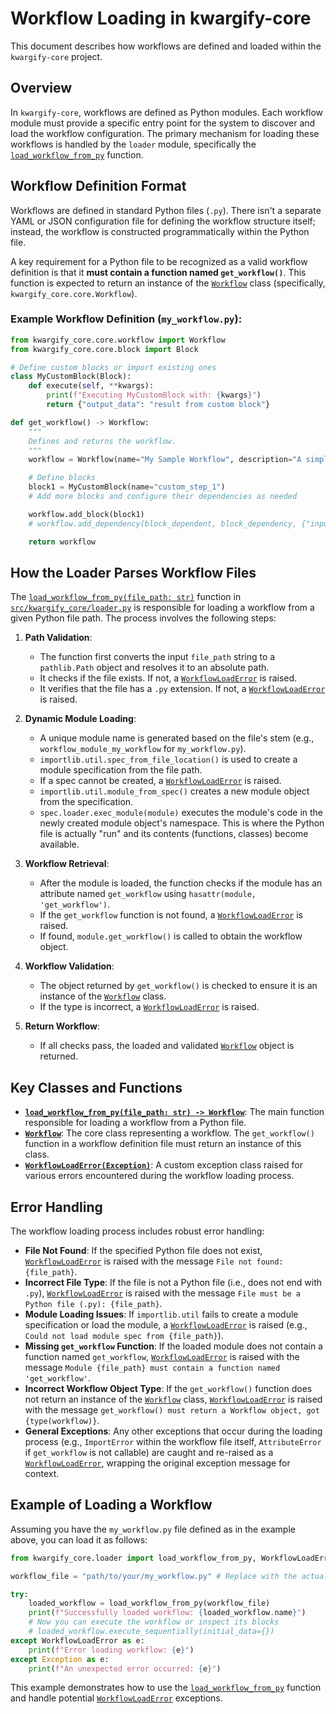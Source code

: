 # Workflow Loading in kwargify-core

This document describes how workflows are defined and loaded within the `kwargify-core` project.

## Overview

In `kwargify-core`, workflows are defined as Python modules. Each workflow module must provide a specific entry point for the system to discover and load the workflow configuration. The primary mechanism for loading these workflows is handled by the `loader` module, specifically the [`load_workflow_from_py`](../src/kwargify_core/loader.py:15) function.

## Workflow Definition Format

Workflows are defined in standard Python files (`.py`). There isn't a separate YAML or JSON configuration file for defining the workflow structure itself; instead, the workflow is constructed programmatically within the Python file.

A key requirement for a Python file to be recognized as a valid workflow definition is that it **must contain a function named `get_workflow()`**. This function is expected to return an instance of the [`Workflow`](../src/kwargify_core/core/workflow.py) class (specifically, `kwargify_core.core.Workflow`).

### Example Workflow Definition (`my_workflow.py`):

```python
from kwargify_core.core.workflow import Workflow
from kwargify_core.core.block import Block

# Define custom blocks or import existing ones
class MyCustomBlock(Block):
    def execute(self, **kwargs):
        print(f"Executing MyCustomBlock with: {kwargs}")
        return {"output_data": "result from custom block"}

def get_workflow() -> Workflow:
    """
    Defines and returns the workflow.
    """
    workflow = Workflow(name="My Sample Workflow", description="A simple example workflow.")

    # Define blocks
    block1 = MyCustomBlock(name="custom_step_1")
    # Add more blocks and configure their dependencies as needed

    workflow.add_block(block1)
    # workflow.add_dependency(block_dependent, block_dependency, {"input_arg": "output_arg"})

    return workflow
```

## How the Loader Parses Workflow Files

The [`load_workflow_from_py(file_path: str)`](../src/kwargify_core/loader.py:15) function in [`src/kwargify_core/loader.py`](../src/kwargify_core/loader.py:1) is responsible for loading a workflow from a given Python file path. The process involves the following steps:

1.  **Path Validation**:

    - The function first converts the input `file_path` string to a `pathlib.Path` object and resolves it to an absolute path.
    - It checks if the file exists. If not, a [`WorkflowLoadError`](../src/kwargify_core/loader.py:10) is raised.
    - It verifies that the file has a `.py` extension. If not, a [`WorkflowLoadError`](../src/kwargify_core/loader.py:10) is raised.

2.  **Dynamic Module Loading**:

    - A unique module name is generated based on the file's stem (e.g., `workflow_module_my_workflow` for `my_workflow.py`).
    - `importlib.util.spec_from_file_location()` is used to create a module specification from the file path.
    - If a spec cannot be created, a [`WorkflowLoadError`](../src/kwargify_core/loader.py:10) is raised.
    - `importlib.util.module_from_spec()` creates a new module object from the specification.
    - `spec.loader.exec_module(module)` executes the module's code in the newly created module object's namespace. This is where the Python file is actually "run" and its contents (functions, classes) become available.

3.  **Workflow Retrieval**:

    - After the module is loaded, the function checks if the module has an attribute named `get_workflow` using `hasattr(module, 'get_workflow')`.
    - If the `get_workflow` function is not found, a [`WorkflowLoadError`](../src/kwargify_core/loader.py:10) is raised.
    - If found, `module.get_workflow()` is called to obtain the workflow object.

4.  **Workflow Validation**:

    - The object returned by `get_workflow()` is checked to ensure it is an instance of the [`Workflow`](../src/kwargify_core/core/workflow.py) class.
    - If the type is incorrect, a [`WorkflowLoadError`](../src/kwargify_core/loader.py:10) is raised.

5.  **Return Workflow**:
    - If all checks pass, the loaded and validated [`Workflow`](../src/kwargify_core/core/workflow.py) object is returned.

## Key Classes and Functions

- **[`load_workflow_from_py(file_path: str) -> Workflow`](../src/kwargify_core/loader.py:15)**: The main function responsible for loading a workflow from a Python file.
- **[`Workflow`](../src/kwargify_core/core/workflow.py)**: The core class representing a workflow. The `get_workflow()` function in a workflow definition file must return an instance of this class.
- **[`WorkflowLoadError(Exception)`](../src/kwargify_core/loader.py:10)**: A custom exception class raised for various errors encountered during the workflow loading process.

## Error Handling

The workflow loading process includes robust error handling:

- **File Not Found**: If the specified Python file does not exist, [`WorkflowLoadError`](../src/kwargify_core/loader.py:10) is raised with the message `File not found: {file_path}`.
- **Incorrect File Type**: If the file is not a Python file (i.e., does not end with `.py`), [`WorkflowLoadError`](../src/kwargify_core/loader.py:10) is raised with the message `File must be a Python file (.py): {file_path}`.
- **Module Loading Issues**: If `importlib.util` fails to create a module specification or load the module, a [`WorkflowLoadError`](../src/kwargify_core/loader.py:10) is raised (e.g., `Could not load module spec from {file_path}`).
- **Missing `get_workflow` Function**: If the loaded module does not contain a function named `get_workflow`, [`WorkflowLoadError`](../src/kwargify_core/loader.py:10) is raised with the message `Module {file_path} must contain a function named 'get_workflow'`.
- **Incorrect Workflow Object Type**: If the `get_workflow()` function does not return an instance of the [`Workflow`](../src/kwargify_core/core/workflow.py) class, [`WorkflowLoadError`](../src/kwargify_core/loader.py:10) is raised with the message `get_workflow() must return a Workflow object, got {type(workflow)}`.
- **General Exceptions**: Any other exceptions that occur during the loading process (e.g., `ImportError` within the workflow file itself, `AttributeError` if `get_workflow` is not callable) are caught and re-raised as a [`WorkflowLoadError`](../src/kwargify_core/loader.py:10), wrapping the original exception message for context.

## Example of Loading a Workflow

Assuming you have the `my_workflow.py` file defined as in the example above, you can load it as follows:

```python
from kwargify_core.loader import load_workflow_from_py, WorkflowLoadError

workflow_file = "path/to/your/my_workflow.py" # Replace with the actual path

try:
    loaded_workflow = load_workflow_from_py(workflow_file)
    print(f"Successfully loaded workflow: {loaded_workflow.name}")
    # Now you can execute the workflow or inspect its blocks
    # loaded_workflow.execute_sequentially(initial_data={})
except WorkflowLoadError as e:
    print(f"Error loading workflow: {e}")
except Exception as e:
    print(f"An unexpected error occurred: {e}")

```

This example demonstrates how to use the [`load_workflow_from_py`](../src/kwargify_core/loader.py:15) function and handle potential [`WorkflowLoadError`](../src/kwargify_core/loader.py:10) exceptions.
